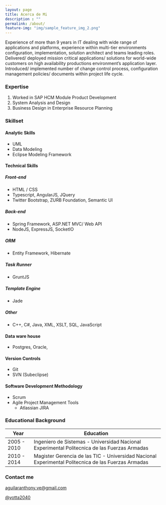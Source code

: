 ```yaml
---
layout: page
title: Acerca de Mi
description : ""
permalink: /about/
feature-img: "img/sample_feature_img_2.png"
---
```



Experience of more than 9 years in IT dealing with wide range of applications and platforms, experience within multi-tier environments configuration, implementation, solution architect and teams leading roles. Delivered/ deployed mission critical applications/ solutions for world-wide customers on high availability productions environment’s application layer. Introduced/ implemented number of change control process, configuration management policies/ documents within project life cycle.

### Expertise

1. Worked in SAP HCM Module Product Development
2. System Analysis and Design
3. Business Design in Enterprise Resource Planning

### Skillset

#### Analytic Skills

- UML
- Data Modeling
- Eclipse Modeling Framework

#### Technical Skills

##### Front-end

- HTML / CSS
- Typescript, AngularJS, JQuery
- Twitter Bootstrap, ZURB Foundation, Semantic UI

##### Back-end

- Spring Framework, ASP.NET MVC/ Web API
- NodeJS, ExpressJS, SocketIO

##### ORM

- Entity Framework, Hibernate

##### Task Runner

- GruntJS

##### Template Engine

- Jade

##### Other

- C++, C#, Java, XML, XSLT, SQL, JavaScript

#### Data ware house

- Postgres, Oracle, 

#### Version Controls
- Git 
- SVN (Subeclipse)

#### Software Development Methodology

- Scrum
- Agile Project Management Tools 
    - Atlassian JIRA


### Educational Background

| Year  | Education |
| ------------- | ------------- |
| 2005 - 2010 | Ingeniero de Sistemas - Universidad Nacional Experimental Politecnica de las Fuerzas Armadas |
| 2010 - 2014 | Magister Gerencia de las TIC - Universidad Nacional Experimental Politecnica de las Fuerzas Armadas |



### Contact me

[aguilaranthony.ve@gmail.com](mailto:aguilaranthony.ve@gmail.com)

[@yotta2040](https://twitter.com/yotta2040)
